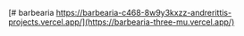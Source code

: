 [# barbearia https://barbearia-c468-8w9y3kxzz-andrerittis-projects.vercel.app/](https://barbearia-three-mu.vercel.app/)
